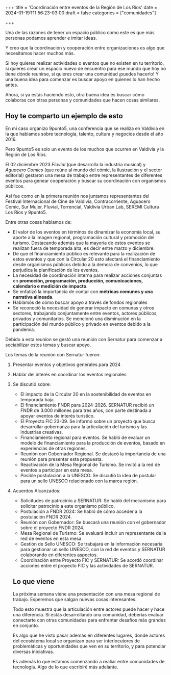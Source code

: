 +++
title = 'Coordinación entre eventos de la Región de Los Ríos'
date = 2024-01-19T11:56:23-03:00
draft = false
categories = ["comunidades"]

+++

Una de las razones de tener un espacio público como este es que más personas podamos aprender e imitar ideas.

Y creo que la coordinación y cooperación entre organizaciones es algo que necesitamos hacer muchos más.

Si hoy quieres realizar actividades o eventos que no existen en tu territorio, si quieres crear un espacio nuevo de encuentro para ese mundo que hoy no tiene dónde reunirse, si quieres crear una comunidad ¡puedes hacerlo! Y una buena idea para comenzar es buscar apoyo en quienes lo han hecho antes.

Ahora, si ya estás haciendo esto, otra buena idea es buscar cómo colaboras con otras personas y comunidades que hacen cosas similares.

## Hoy te comparto un ejemplo de esto

En mi caso organizo 9punto5, una conferencia que se realiza en Valdivia en la que hablamos sobre tecnología, talento, cultura y negocios desde el año 2016.

Pero 9punto5 es solo un evento de los muchos que ocurren en Valdivia y la Región de Los Ríos.

El 02 diciembre 2023 *Fluvial* (que desarrolla la industria musical) y *Aguacero Comics* (que reúne al mundo del cómic, la ilustración y el sector editorial) gestaron una mesa de trabajo entre representantes de diferentes eventos para genear cooperación y buscar su coordinación con organismos públicos.

Así fue como en la primera reunión nos juntamos representantes del Festival Internacional de Cine de Valdivia, Contracorriente, Aguacero Comic, Sur Mujer, Fluvial, Torrencial, Valdivia Urban Lab, SEREMI Cultura Los Ríos y 9punto5.

Entre otras cosas hablamos de:
- El valor de los eventos en términos de dinamizar la economía local, su aporte a la imagen regional, programación cultural y promoción del turismo. Destacando además que la mayoría de estos eventos se realizan fuera de temporada alta, es decir entre marzo y diciembre.
- De que el financiamiento público es relevante para la realización de estos eventos y que con la Circular 20 esto afectará el financiamiento desde organismos públicos debido a la demora de convenios, lo que perjudica la planificación de los eventos.
- La necesidad de coordinación interna para realizar acciones conjuntas en **promoción, programación, producción, comunicaciones, calendario e medición de impacto**.
- Se enfatizó la importancia de contar con **métricas comunes y una narrativa alineada**.
- Hablamós de cómo buscar apoyo a través de fondos regionales
- Se reconoció la necesidad de generar impacto en comunas y otros sectores, trabajando conjuntamente entre eventos, actores públicos, privados y comunitarios. Se mencionó una disminución en la participación del mundo público y privado en eventos debido a la pandemia.

Debido a esta reuníon se gestó una reunión con Sernatur para comenzar a sociabilizar estos temas y buscar apoyo. 

Los temas de la reunión con Sernatur fueron:

1. Presentar eventos y objetivos generales para 2024

2. Hablar del interés en coordinar los eventos regionales

3. Se discutió sobre:
   - El impacto de la Circular 20 en la sostenibilidad de eventos en temporada baja.
   - El financiamiento FNDR para 2024-2026. SERNATUR recibió un FNDR de 3.000 millones para tres años, con parte destinada a apoyar eventos de interés turístico.
   - El Proyecto FIC 23-09. Se informó sobre un proyecto que busca desarrollar gobernanza para la articulación del turismo y las industrias creativas.
   - Financiamiento regional para eventos. Se habló de evaluar un modelo de financiamiento para la producción de eventos, basado en experiencias de otras regiones.
   - Reunión con Gobernador Regional. Se destacó la importancia de una reunión para presentar esta propuesta.
   - Reactivación de la Mesa Regional de Turismo. Se invitó a la red de eventos a participar en esta mesa.
   - Posible postulación a la UNESCO. Se discutió la idea de postular para un sello UNESCO relacionado con la marca región.

4. Acuerdos Alcanzados:
   - Solicitudes de patrocinio a SERNATUR: Se habló del mecanismo para solicitar patrocinio a este organismo público.
   - Postulación a FNDR 2024: Se habló de cómo acceder a la postulación FNDR 2024.
   - Reunión con Gobernador: Se buscará una reunión con el gobernador sobre el proyecto FNDR 2024.
   - Mesa Regional de Turismo: Se evaluará incluir un representante de la red de eventos en esta mesa.
   - Gestión de Sello UNESCO: Se trabajará en la información necesaria para gestionar un sello UNESCO, con la red de eventos y SERNATUR colaborando en diferentes aspectos.
   - Coordinación entre Proyecto FIC y SERNATUR: Se acordó coordinar acciones entre el proyecto FIC y las actividades de SERNATUR.

   ## Lo que viene
   La próxima semana viene una presentación con una mesa regional de trabajo. Esperemos que salgan nuevas cosas interesantes.

   Todo esto muestra que la articulación entre actores puede hacer y hace una diferencia. Si estás desarrollando una comunidad, deberías evaluar conectarte con otras comunidades para enfrentar desafíos más grandes en conjunto.

   Es algo que he visto pasar además en diferentes lugares, donde actores del ecosistema local se organizan para ser interlocutores de problemáticas y oportunidades que ven en su territorio, y para potenciar diversas iniciativas.

   Es además lo que estamos comenzando a realiar entre comunidades de tecnología. Algo de lo que escribiré más adelante.